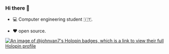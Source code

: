 ### Hi there 👋
- 💻 Computer engineering student 🇮🇹.

- ♥️ open source.

[![An image of @johnvan7's Holopin badges, which is a link to view their full Holopin profile](https://holopin.me/johnvan7)](https://holopin.io/@johnvan7)
